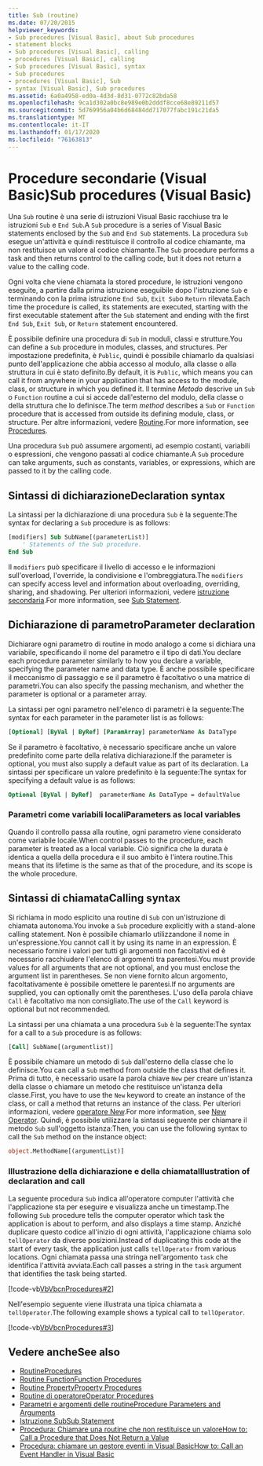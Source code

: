 ```yaml
---
title: Sub (routine)
ms.date: 07/20/2015
helpviewer_keywords:
- Sub procedures [Visual Basic], about Sub procedures
- statement blocks
- Sub procedures [Visual Basic], calling
- procedures [Visual Basic], calling
- Sub procedures [Visual Basic], syntax
- Sub procedures
- procedures [Visual Basic], Sub
- syntax [Visual Basic], Sub procedures
ms.assetid: 6a0a4958-ed0a-4d3d-8d31-0772c82bda58
ms.openlocfilehash: 9ca1d302a0bc8e989e0b2dddf8cce68e89211d57
ms.sourcegitcommit: 5d769956a04b6d68484dd717077fabc191c21da5
ms.translationtype: MT
ms.contentlocale: it-IT
ms.lasthandoff: 01/17/2020
ms.locfileid: "76163813"
---
```

# <a name="sub-procedures-visual-basic"></a><span data-ttu-id="6fce1-102">Procedure secondarie (Visual Basic)</span><span class="sxs-lookup"><span data-stu-id="6fce1-102">Sub procedures (Visual Basic)</span></span>

<span data-ttu-id="6fce1-103">Una `Sub` routine è una serie di istruzioni Visual Basic racchiuse tra le istruzioni `Sub` e `End Sub`.</span><span class="sxs-lookup"><span data-stu-id="6fce1-103">A `Sub` procedure is a series of Visual Basic statements enclosed by the `Sub` and `End Sub` statements.</span></span> <span data-ttu-id="6fce1-104">La procedura `Sub` esegue un'attività e quindi restituisce il controllo al codice chiamante, ma non restituisce un valore al codice chiamante.</span><span class="sxs-lookup"><span data-stu-id="6fce1-104">The `Sub` procedure performs a task and then returns control to the calling code, but it does not return a value to the calling code.</span></span>

<span data-ttu-id="6fce1-105">Ogni volta che viene chiamata la stored procedure, le istruzioni vengono eseguite, a partire dalla prima istruzione eseguibile dopo l'istruzione `Sub` e terminando con la prima istruzione `End Sub`, `Exit Sub`o `Return` rilevata.</span><span class="sxs-lookup"><span data-stu-id="6fce1-105">Each time the procedure is called, its statements are executed, starting with the first executable statement after the `Sub` statement and ending with the first `End Sub`, `Exit Sub`, or `Return` statement encountered.</span></span>

<span data-ttu-id="6fce1-106">È possibile definire una procedura di `Sub` in moduli, classi e strutture.</span><span class="sxs-lookup"><span data-stu-id="6fce1-106">You can define a `Sub` procedure in modules, classes, and structures.</span></span> <span data-ttu-id="6fce1-107">Per impostazione predefinita, è `Public`, quindi è possibile chiamarlo da qualsiasi punto dell'applicazione che abbia accesso al modulo, alla classe o alla struttura in cui è stato definito.</span><span class="sxs-lookup"><span data-stu-id="6fce1-107">By default, it is `Public`, which means you can call it from anywhere in your application that has access to the module, class, or structure in which you defined it.</span></span> <span data-ttu-id="6fce1-108">Il termine *Metodo* descrive un `Sub` o `Function` routine a cui si accede dall'esterno del modulo, della classe o della struttura che lo definisce.</span><span class="sxs-lookup"><span data-stu-id="6fce1-108">The term *method* describes a `Sub` or `Function` procedure that is accessed from outside its defining module, class, or structure.</span></span> <span data-ttu-id="6fce1-109">Per altre informazioni, vedere [Routine](./index.md).</span><span class="sxs-lookup"><span data-stu-id="6fce1-109">For more information, see [Procedures](./index.md).</span></span>

<span data-ttu-id="6fce1-110">Una procedura `Sub` può assumere argomenti, ad esempio costanti, variabili o espressioni, che vengono passati al codice chiamante.</span><span class="sxs-lookup"><span data-stu-id="6fce1-110">A `Sub` procedure can take arguments, such as constants, variables, or expressions, which are passed to it by the calling code.</span></span>

## <a name="declaration-syntax"></a><span data-ttu-id="6fce1-111">Sintassi di dichiarazione</span><span class="sxs-lookup"><span data-stu-id="6fce1-111">Declaration syntax</span></span>

<span data-ttu-id="6fce1-112">La sintassi per la dichiarazione di una procedura `Sub` è la seguente:</span><span class="sxs-lookup"><span data-stu-id="6fce1-112">The syntax for declaring a `Sub` procedure is as follows:</span></span>

```vb
[modifiers] Sub SubName[(parameterList)]
    ' Statements of the Sub procedure.
End Sub
```

<span data-ttu-id="6fce1-113">Il `modifiers` può specificare il livello di accesso e le informazioni sull'overload, l'override, la condivisione e l'ombreggiatura.</span><span class="sxs-lookup"><span data-stu-id="6fce1-113">The `modifiers` can specify access level and information about overloading, overriding, sharing, and shadowing.</span></span> <span data-ttu-id="6fce1-114">Per ulteriori informazioni, vedere [istruzione secondaria](../../../language-reference/statements/sub-statement.md).</span><span class="sxs-lookup"><span data-stu-id="6fce1-114">For more information, see [Sub Statement](../../../language-reference/statements/sub-statement.md).</span></span>

## <a name="parameter-declaration"></a><span data-ttu-id="6fce1-115">Dichiarazione di parametro</span><span class="sxs-lookup"><span data-stu-id="6fce1-115">Parameter declaration</span></span>

<span data-ttu-id="6fce1-116">Dichiarare ogni parametro di routine in modo analogo a come si dichiara una variabile, specificando il nome del parametro e il tipo di dati.</span><span class="sxs-lookup"><span data-stu-id="6fce1-116">You declare each procedure parameter similarly to how you declare a variable, specifying the parameter name and data type.</span></span> <span data-ttu-id="6fce1-117">È anche possibile specificare il meccanismo di passaggio e se il parametro è facoltativo o una matrice di parametri.</span><span class="sxs-lookup"><span data-stu-id="6fce1-117">You can also specify the passing mechanism, and whether the parameter is optional or a parameter array.</span></span>

<span data-ttu-id="6fce1-118">La sintassi per ogni parametro nell'elenco di parametri è la seguente:</span><span class="sxs-lookup"><span data-stu-id="6fce1-118">The syntax for each parameter in the parameter list is as follows:</span></span>

```vb
[Optional] [ByVal | ByRef] [ParamArray] parameterName As DataType
```

<span data-ttu-id="6fce1-119">Se il parametro è facoltativo, è necessario specificare anche un valore predefinito come parte della relativa dichiarazione.</span><span class="sxs-lookup"><span data-stu-id="6fce1-119">If the parameter is optional, you must also supply a default value as part of its declaration.</span></span> <span data-ttu-id="6fce1-120">La sintassi per specificare un valore predefinito è la seguente:</span><span class="sxs-lookup"><span data-stu-id="6fce1-120">The syntax for specifying a default value is as follows:</span></span>

```vb
Optional [ByVal | ByRef]  parameterName As DataType = defaultValue
```

### <a name="parameters-as-local-variables"></a><span data-ttu-id="6fce1-121">Parametri come variabili locali</span><span class="sxs-lookup"><span data-stu-id="6fce1-121">Parameters as local variables</span></span>

<span data-ttu-id="6fce1-122">Quando il controllo passa alla routine, ogni parametro viene considerato come variabile locale.</span><span class="sxs-lookup"><span data-stu-id="6fce1-122">When control passes to the procedure, each parameter is treated as a local variable.</span></span> <span data-ttu-id="6fce1-123">Ciò significa che la durata è identica a quella della procedura e il suo ambito è l'intera routine.</span><span class="sxs-lookup"><span data-stu-id="6fce1-123">This means that its lifetime is the same as that of the procedure, and its scope is the whole procedure.</span></span>

## <a name="calling-syntax"></a><span data-ttu-id="6fce1-124">Sintassi di chiamata</span><span class="sxs-lookup"><span data-stu-id="6fce1-124">Calling syntax</span></span>

<span data-ttu-id="6fce1-125">Si richiama in modo esplicito una routine di `Sub` con un'istruzione di chiamata autonoma.</span><span class="sxs-lookup"><span data-stu-id="6fce1-125">You invoke a `Sub` procedure explicitly with a stand-alone calling statement.</span></span> <span data-ttu-id="6fce1-126">Non è possibile chiamarlo utilizzandone il nome in un'espressione.</span><span class="sxs-lookup"><span data-stu-id="6fce1-126">You cannot call it by using its name in an expression.</span></span> <span data-ttu-id="6fce1-127">È necessario fornire i valori per tutti gli argomenti non facoltativi ed è necessario racchiudere l'elenco di argomenti tra parentesi.</span><span class="sxs-lookup"><span data-stu-id="6fce1-127">You must provide values for all arguments that are not optional, and you must enclose the argument list in parentheses.</span></span> <span data-ttu-id="6fce1-128">Se non viene fornito alcun argomento, facoltativamente è possibile omettere le parentesi.</span><span class="sxs-lookup"><span data-stu-id="6fce1-128">If no arguments are supplied, you can optionally omit the parentheses.</span></span> <span data-ttu-id="6fce1-129">L'uso della parola chiave `Call` è facoltativo ma non consigliato.</span><span class="sxs-lookup"><span data-stu-id="6fce1-129">The use of the `Call` keyword is optional but not recommended.</span></span>

<span data-ttu-id="6fce1-130">La sintassi per una chiamata a una procedura `Sub` è la seguente:</span><span class="sxs-lookup"><span data-stu-id="6fce1-130">The syntax for a call to a `Sub` procedure is as follows:</span></span>

```vb
[Call] SubName[(argumentlist)]
```

<span data-ttu-id="6fce1-131">È possibile chiamare un metodo di `Sub` dall'esterno della classe che lo definisce.</span><span class="sxs-lookup"><span data-stu-id="6fce1-131">You can call a `Sub` method from outside the class that defines it.</span></span> <span data-ttu-id="6fce1-132">Prima di tutto, è necessario usare la parola chiave `New` per creare un'istanza della classe o chiamare un metodo che restituisce un'istanza della classe.</span><span class="sxs-lookup"><span data-stu-id="6fce1-132">First, you have to use the `New` keyword to create an instance of the class, or call a method that returns an instance of the class.</span></span> <span data-ttu-id="6fce1-133">Per ulteriori informazioni, vedere [operatore New](../../../language-reference/operators/new-operator.md).</span><span class="sxs-lookup"><span data-stu-id="6fce1-133">For more information, see [New Operator](../../../language-reference/operators/new-operator.md).</span></span> <span data-ttu-id="6fce1-134">Quindi, è possibile utilizzare la sintassi seguente per chiamare il metodo `Sub` sull'oggetto istanza:</span><span class="sxs-lookup"><span data-stu-id="6fce1-134">Then, you can use the following syntax to call the `Sub` method on the instance object:</span></span>

```vb
object.MethodName[(argumentList)]
```

### <a name="illustration-of-declaration-and-call"></a><span data-ttu-id="6fce1-135">Illustrazione della dichiarazione e della chiamata</span><span class="sxs-lookup"><span data-stu-id="6fce1-135">Illustration of declaration and call</span></span>

<span data-ttu-id="6fce1-136">La seguente procedura `Sub` indica all'operatore computer l'attività che l'applicazione sta per eseguire e visualizza anche un timestamp.</span><span class="sxs-lookup"><span data-stu-id="6fce1-136">The following `Sub` procedure tells the computer operator which task the application is about to perform, and also displays a time stamp.</span></span> <span data-ttu-id="6fce1-137">Anziché duplicare questo codice all'inizio di ogni attività, l'applicazione chiama solo `tellOperator` da diverse posizioni.</span><span class="sxs-lookup"><span data-stu-id="6fce1-137">Instead of duplicating this code at the start of every task, the application just calls `tellOperator` from various locations.</span></span> <span data-ttu-id="6fce1-138">Ogni chiamata passa una stringa nell'argomento `task` che identifica l'attività avviata.</span><span class="sxs-lookup"><span data-stu-id="6fce1-138">Each call passes a string in the `task` argument that identifies the task being started.</span></span>

[!code-vb[VbVbcnProcedures#2](~/samples/snippets/visualbasic/VS_Snippets_VBCSharp/VbVbcnProcedures/VB/Class1.vb#2)]

<span data-ttu-id="6fce1-139">Nell'esempio seguente viene illustrata una tipica chiamata a `tellOperator`.</span><span class="sxs-lookup"><span data-stu-id="6fce1-139">The following example shows a typical call to `tellOperator`.</span></span>

[!code-vb[VbVbcnProcedures#3](~/samples/snippets/visualbasic/VS_Snippets_VBCSharp/VbVbcnProcedures/VB/Class1.vb#3)]

## <a name="see-also"></a><span data-ttu-id="6fce1-140">Vedere anche</span><span class="sxs-lookup"><span data-stu-id="6fce1-140">See also</span></span>

- [<span data-ttu-id="6fce1-141">Routine</span><span class="sxs-lookup"><span data-stu-id="6fce1-141">Procedures</span></span>](./index.md)
- [<span data-ttu-id="6fce1-142">Routine Function</span><span class="sxs-lookup"><span data-stu-id="6fce1-142">Function Procedures</span></span>](./function-procedures.md)
- [<span data-ttu-id="6fce1-143">Routine Property</span><span class="sxs-lookup"><span data-stu-id="6fce1-143">Property Procedures</span></span>](./property-procedures.md)
- [<span data-ttu-id="6fce1-144">Routine di operatore</span><span class="sxs-lookup"><span data-stu-id="6fce1-144">Operator Procedures</span></span>](./operator-procedures.md)
- [<span data-ttu-id="6fce1-145">Parametri e argomenti delle routine</span><span class="sxs-lookup"><span data-stu-id="6fce1-145">Procedure Parameters and Arguments</span></span>](./procedure-parameters-and-arguments.md)
- [<span data-ttu-id="6fce1-146">Istruzione Sub</span><span class="sxs-lookup"><span data-stu-id="6fce1-146">Sub Statement</span></span>](../../../language-reference/statements/sub-statement.md)
- [<span data-ttu-id="6fce1-147">Procedura: Chiamare una routine che non restituisce un valore</span><span class="sxs-lookup"><span data-stu-id="6fce1-147">How to: Call a Procedure that Does Not Return a Value</span></span>](./how-to-call-a-procedure-that-does-not-return-a-value.md)
- [<span data-ttu-id="6fce1-148">Procedura: chiamare un gestore eventi in Visual Basic</span><span class="sxs-lookup"><span data-stu-id="6fce1-148">How to: Call an Event Handler in Visual Basic</span></span>](./how-to-call-an-event-handler.md)
